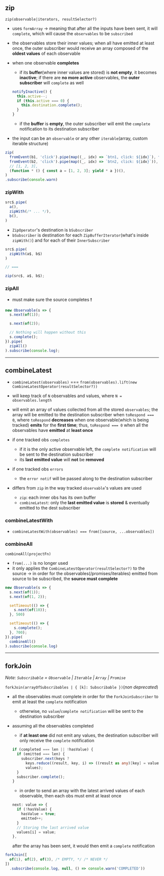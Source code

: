 ## zip

`zip(observable|iterators, resultSelector?)`

* uses `formArray` -> meaning that after all the inputs have been sent, it will `complete`, which will cause the `observables` to be `subscribed`
* the observables store their inner values; when all have emitted at least once, the outer subscriber would receive an array composed of the **oldest values** of each observable
* when one observable **completes**
  * if its **buffer**(where inner values are stored) is **not empty**, it becomes **inactive**; if there are **no more active** observables, the **outer subscriber** will `complete` as well

  ```ts
  notifyInactive() {
    this.active--;
    if (this.active === 0) {
      this.destination.complete();
    }
  }
  ```

  * if the **buffer** is **empty**, the outer subscriber will emit the `complete` notification to its destination subscriber
* the input can be an `observable` or any other `iterable`(array, custom iterable structure)

```ts
zip(
  fromEvent(b1, 'click').pipe(map((_, idx) => `btn1, click: ${idx}`), take(2)),
  fromEvent(b2, 'click').pipe(map((_, idx) => `btn2, click: ${idx}`)),
  // [1, 2, 3],
  (function * () { const a = [1, 2, 3]; yield * a })(),
)
.subscribe(console.warn)
```

### zipWith

```ts
src$.pipe(
  a(),
  zipWith(/* ... */),
  b(),
)
```

* `ZipOperator`'s destination is `bSubscriber`
* `bSubscriber` is destination for each `ZipBufferIterator`(what's inside `zipWith()`) and for each of their `InnerSubscriber`

```ts
src$.pipe(
  zipWith(a$, b$)
)

// ===

zip(src$, a$, b$);
```

### zipAll

* must make sure the source completes ❗️

```ts
new Observable(s => {
  s.next(of(1));

  s.next(of(2));

  // Nothing will happen without this
  s.complete();
}).pipe(
  zipAll()
).subscribe(console.log);
```

---

## combineLatest

* `combineLatest(observables)` === `from(observables).lift(new CombineLatestOperator(resultSelector?))`
* will keep track of `N` observables and values, where `N = observables.length`
* will emit an array of values collected from all the stored `observables`; the array will be emitted to the destination subscriber when `toRespond === 0`, where `toRespond` **decreases** when one observable(which is being tracked) **emits** for the **first time**; thus, `toRespond === 0` when all the observables have **emitted** at **least once**
* if one tracked obs `completes`
  * if it is the only active observable left, the `complete notification` will be sent to the destination subscriber
  * its **last emitted value** will **not** be **removed**
* if one tracked obs `errors`
  * the `error notif` will be passed along to the destination subscriber

* differs from `zip` in the way tracked `observable`'s values are used
  * `zip`: each inner obs has its own buffer
  * `combineLatest`: only the **last emitted value** is **stored** & eventually emitted to the dest subscriber

### combineLatestWith

* `combineLatestWith(observables) === from([source, ...observables])`

### combineAll

`combineAll(projectFn)`

* `from(...)` is no longer used
* it only applies the `CombineLatestOperator(resultSelector?)` to the source -> in order for the observables(/promises/iterables) emitted from source to be subscribed, the **source must complete**

```ts
new Observable(s => {
  s.next(of(1));
  s.next(of(1, 2));

  setTimeout(() => {
    s.next(of(10));
  }, 500)

  setTimeout(() => {
    s.complete();
  }, 700);
}).pipe(
  combineAll()
).subscribe(console.log)
```

---

## forkJoin

_Note: `Subscribable` = `Observable` | `Iterable` | `Array` | `Promise`_

`forkJoin(arrayOfSubscribables | { [k]: Subscribable })`(_non deprecated_)

* all the observables must complete in order for the `ForkJoinSubscriber` to emit at least the `complete` notification
  * otherwise, no `value`/`complete notification` will be sent to the destination subscriber
* assuming all the observables completed
  * if **at least one** did not emit any values, the destination subscriber will only receive the `complete` notification
  ```ts
  if (completed === len || !hasValue) {
    if (emitted === len) {
      subscriber.next(keys ?
        keys.reduce((result, key, i) => ((result as any)[key] = values[i], result), {}) :
        values);
    }
    subscriber.complete();
  }
  ```
  * in order to send an array with the latest arrived values of each observable, then each obs must emit at least once
  ```ts
  next: value => {
    if (!hasValue) {
      hasValue = true;
      emitted++;
    }
    // Storing the last arrived value
    values[i] = value;
  },
  ```

  after the array has been sent, it would then emit a `complete` notification

```ts
forkJoin([
  of(1), of(2), of(3), /* EMPTY, */ /* NEVER */
])
  .subscribe(console.log, null, () => console.warn('COMPLETED'))
```
